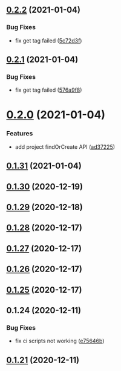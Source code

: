 ## [0.2.2](https://github.com/MOXA-ISD/thingspro-cloud-node-sdk/compare/v0.2.1...v0.2.2) (2021-01-04)


### Bug Fixes

* fix get tag  failed ([5c72d3f](https://github.com/MOXA-ISD/thingspro-cloud-node-sdk/commit/5c72d3fe774ec7b65f9fcc45a28d656de8720caf))

## [0.2.1](https://github.com/MOXA-ISD/thingspro-cloud-node-sdk/compare/v0.2.0...v0.2.1) (2021-01-04)


### Bug Fixes

* fix get tag  failed ([576a9f8](https://github.com/MOXA-ISD/thingspro-cloud-node-sdk/commit/576a9f8a968217f8981f9b114262da91838e0ee9))

# [0.2.0](https://github.com/MOXA-ISD/thingspro-cloud-node-sdk/compare/v0.1.31...v0.2.0) (2021-01-04)


### Features

* add project findOrCreate API ([ad37225](https://github.com/MOXA-ISD/thingspro-cloud-node-sdk/commit/ad37225437bc1adfa9d2c87939dc0769c041d859))

## [0.1.31](https://github.com/MOXA-ISD/thingspro-cloud-node-sdk/compare/v0.1.30...v0.1.31) (2021-01-04)

## [0.1.30](https://github.com/MOXA-ISD/thingspro-cloud-node-sdk/compare/v0.1.29...v0.1.30) (2020-12-19)

## [0.1.29](https://github.com/MOXA-ISD/thingspro-cloud-node-sdk/compare/v0.1.28...v0.1.29) (2020-12-18)

## [0.1.28](https://github.com/MOXA-ISD/thingspro-cloud-node-sdk/compare/v0.1.27...v0.1.28) (2020-12-17)

## [0.1.27](https://github.com/MOXA-ISD/thingspro-cloud-node-sdk/compare/v0.1.26...v0.1.27) (2020-12-17)

## [0.1.26](https://github.com/MOXA-ISD/thingspro-cloud-node-sdk/compare/v0.1.25...v0.1.26) (2020-12-17)

## [0.1.25](https://github.com/MOXA-ISD/thingspro-cloud-node-sdk/compare/v0.1.24...v0.1.25) (2020-12-17)

## 0.1.24 (2020-12-11)


### Bug Fixes

* fix ci scripts not working ([e75646b](https://github.com/MOXA-ISD/thingspro-cloud-node-sdk/commit/e75646b99cac40dd54d42c9186e4d80988130b27))

## [0.1.21](https://github.com/MOXA-ISD/thingspro-cloud-node-sdk/compare/v0.1.20...v0.1.21) (2020-12-11)
